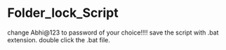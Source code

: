# Folder_lock_Script

change Abhi@123 to  password of your choice!!!!
save the script with .bat extension.
double click the .bat file.
